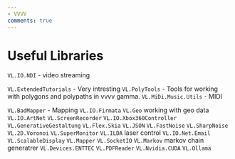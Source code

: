 ```yaml
---
- VVVV
comments: true
---
```


# Useful Libraries
`VL.IO.NDI` - video streaming

`VL.ExtendedTutorials` - Very intresting
`VL.PolyTools` - Tools for working with polygons and polypaths in vvvv gamma.
`VL.MiDi.Music.Utils` - MIDI

`VL.BadMapper` - Mapping
`VL.IO.Firmata`
`VL.Geo` working with geo data
`VL.IO.ArtNet`
`VL.ScreenRecorder`
`VL.IO.Xbox360Controller`
`VL.GenerativeGestaltung`
`VL.Flex.Skia`
`VL.JSON`
`VL.FastNoise`
`VL.SharpNoise`
`VL.2D.Voronoi`
`VL.SuperMonitor`
`VL.ILDA` laser control
`VL.IO.Net.Email`
`VL.ScalableDisplay`
`VL.Mapper`
`VL.SocketIO`
`VL.Markov` markov chain generatrer
`VL.Devices.ENTTEC`
`VL.PDFReader`
`VL.Nvidia.CUDA`
`VL.Ollama`
